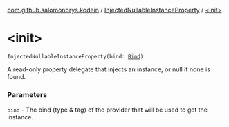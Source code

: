 [com.github.salomonbrys.kodein](../index.md) / [InjectedNullableInstanceProperty](index.md) / [&lt;init&gt;](.)

# &lt;init&gt;

`InjectedNullableInstanceProperty(bind: `[`Bind`](../-kodein/-bind/index.md)`)`

A read-only property delegate that injects an instance, or null if none is found.

### Parameters

`bind` - The bind (type &amp; tag) of the provider that will be used to get the instance.